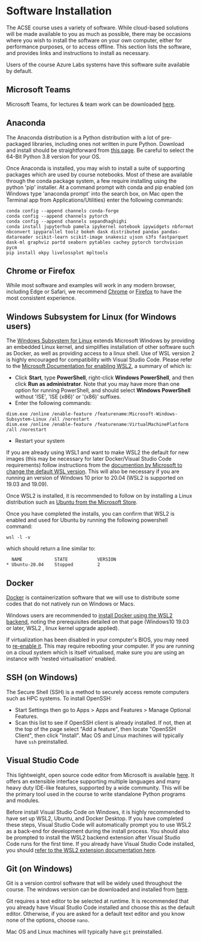 # Software Installation

The ACSE course uses a variety of software. While cloud-based solutions will be made available to you as much as possible, there may be occasions where you wish to install the software on your own computer, either for performance purposes, or to access offline. This section lists the software, and provides links and instructions to install as necessary.

Users of the course Azure Labs systems have this software suite available by default.

## Microsoft Teams

Microsoft Teams, for lectures & team work can be downloaded [here](https://products.office.com/en-us/microsoft-teams/download-app).

## Anaconda

The Anaconda distribution is a Python distribution with a lot of pre-packaged libraries, including ones not written in pure Python. 
Download and install should be straightforward from [this page](https://www.anaconda.com/products/individual). 
Be careful to select the 64-Bit Python 3.8 version for your OS.

Once Anaconda is installed, you may wish to install a suite of supporting packages which are used by course notebooks. Most of these are available through the conda package system, a few require installing using the python 'pip' installer. At a command prompt with conda and pip enabled (on Windows type 'anaconda prompt' into the search box, on Mac open the Terminal app from Applications/Utilities) enter the following commands:

```
conda config --append channels conda-forge
conda config --append channels pytorch
conda config --append channels sepandhaghighi
conda install jupyterhub pamela ipykernel notebook ipywidgets nbformat nbconvert ipyparallel toolz bokeh dask distributed pandas pandas-datareader scikit-learn scikit-image snakeviz ujson s3fs fastparquet dask-ml graphviz partd seaborn pytables cachey pytorch torchvision pycm
pip install okpy livelossplot mpltools
```

## Chrome or Firefox

While most software and examples will work in any modern browser, including Edge or Safari, we recommend [Chrome](https://www.google.com/chrome/)
or [Firefox](https://www.mozilla.org/en-GB/firefox/new/) to have the most consistent experience.

## Windows Subsystem for Linux (for Windows users)

The [Windows Subsystem for Linux](https://docs.microsoft.com/en-us/windows/wsl/about) extends Microsoft Windows by providing an embedded Linux kernel, and simplifies installation of other software such as Docker, as well as providing access to a linux shell. Use of WSL version 2 is highly encouraged for compatibility with Visual Studio Code. Please refer to the [Microsoft Documentation for enabling WSL2](https://docs.microsoft.com/en-us/windows/wsl/install-win10), a summary of which is:

* Click **Start**, type **PowerShell**, right-click **Windows PowerShell**, and then click **Run as administrator**. Note that you may have more than one option for running PowerShell, and should select **Windows PowerShell** without 'ISE', 'ISE (x86)' or '(x86)' suffixes.
* Enter the following commands:
```
dism.exe /online /enable-feature /featurename:Microsoft-Windows-Subsystem-Linux /all /norestart
dism.exe /online /enable-feature /featurename:VirtualMachinePlatform /all /norestart
```
* Restart your system

If you are already using WSL1 and want to make WSL2 the default for new images (this may be necessary for later Docker/Visual Studio Code requirements) follow instructions from the [documention by Microsoft to change the default WSL version](https://docs.microsoft.com/en-us/windows/wsl/install-win10#set-wsl-2-as-your-default-version). This will also be necessary if you are running an version of Windows 10 prior to 20.04 (WSL2 is supported on 19.03 and 19.09).

Once WSL2 is installed, it is recommended to follow on by installing a Linux distribution such as [Ubuntu from the Microsoft Store](https://www.microsoft.com/en-gb/p/ubuntu-2004-lts/9n6svws3rx71).

Once you have completed the installs, you can confirm that WSL2 is enabled and used for Ubuntu by running the following powershell command:

```
wsl -l -v
```

which should return a line similar to:

```
  NAME            STATE           VERSION
* Ubuntu-20.04    Stopped         2
```


## Docker

[Docker](https://www.docker.com/products/docker-desktop) is containerization software that we will use to distribute some codes that do not natively run on Windows or Macs.

Windows users are recommended to [install Docker using the WSL2 backend](https://docs.docker.com/docker-for-windows/wsl/), noting the prerequisites detailed on that page (Windows10 19.03 or later, WSL2 , linux kernel upgrade applied).

If virtualization has been disabled in your computer's BIOS, you may need to [re-enable it](https://bce.berkeley.edu/enabling-virtualization-in-your-pc-bios.html). This may require rebooting your computer. If you are running on a cloud system which is itself virtualised, make sure you are using an instance with 'nested virtualisation' enabled.


## SSH (on Windows)

The Secure Shell (SSH) is a method to securely access remote computers such as HPC systems. To install OpenSSH:
- Start Settings then go to Apps > Apps and Features > Manage Optional Features.
- Scan this list to see if OpenSSH client is already installed. If not, then at the top of the page select "Add a feature", then locate "OpenSSH Client", then click "Install".
Mac OS and Linux machines will typically have `ssh` preinstalled.

## Visual Studio Code

This lightweight, open source code editor from Microsoft is available [here](https://code.visualstudio.com/). It offers an extensible interface supporting multiple languages and many heavy duty IDE-like features, supported by a wide community. This will be the primary tool used in the course to write standalone Python programs and modules.

Before install Visual Studio Code on Windows, it is highly recommended to have set up WSL2, Ubuntu, and Docker Desktop. If you have completed these steps, Visual Studio Code will automatically prompt you to use WSL2 as a back-end for development during the install process. You should also be prompted to install the WSL2 backend extension after Visual Studio Code runs for the first time. If you already have Visual Studio Code installed, you should [refer to the WSL2 extension documentation here](https://marketplace.visualstudio.com/items?itemName=ms-vscode-remote.remote-wsl).

## Git (on Windows)

Git is a version control software that will be widely used throughout the course. The windows version can be downloaded and installed from [here](https://git-scm.com/download/win). 

Git requires a text editor to be selected at runtime. It is recommended that you already have Visual Studio Code installed and choose this as the default editor. Otherwise, if you are asked for a default text editor and you know none of the options, choose `nano`. 

Mac OS and Linux machines will typically have `git` preinstalled.

